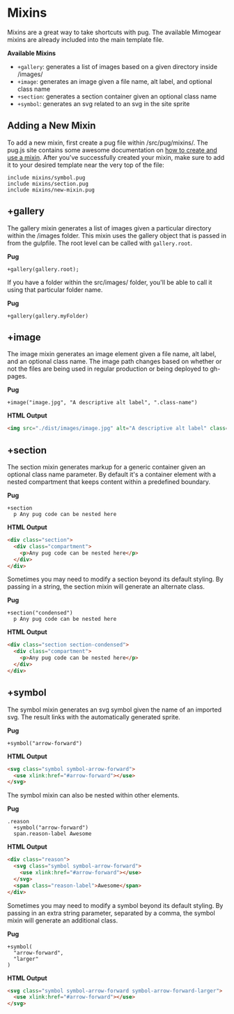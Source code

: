 # Mixins

Mixins are a great way to take shortcuts with pug. The available Mimogear mixins are already included into the main template file.

**Available Mixins**

* `+gallery`: generates a list of images based on a given directory inside /images/
* `+image`: generates an image given a file name, alt label, and optional class name
* `+section`: generates a section container given an optional class name
* `+symbol`: generates an svg related to an svg in the site sprite

## Adding a New Mixin

To add a new mixin, first create a pug file within /src/pug/mixins/. The pug.js site contains some awesome documentation on [how to create and use a mixin](https://pugjs.org/language/mixins.html). After you've successfully created your mixin, make sure to add it to your desired template near the very top of the file:

```pug
include mixins/symbol.pug
include mixins/section.pug
include mixins/new-mixin.pug
```

## +gallery

The gallery mixin generates a list of images given a particular directory within the /images folder. This mixin uses the gallery object that is passed in from the gulpfile. The root level can be called with `gallery.root`.

**Pug**

```pug
+gallery(gallery.root);
```

If you have a folder within the src/images/ folder, you'll be able to call it using that particular folder name.

**Pug**

```pug
+gallery(gallery.myFolder)
```

## +image

The image mixin generates an image element given a file name, alt label, and an optional class name. The image path changes based on whether or not the files are being used in regular production or being deployed to gh-pages.

**Pug**

```pug
+image("image.jpg", "A descriptive alt label", ".class-name")
```

**HTML Output**

```html
<img src="./dist/images/image.jpg" alt="A descriptive alt label" class="class-name" />
```

## +section

The section mixin generates markup for a generic container given an optional class name parameter. By default it's a container element with a nested compartment that keeps content within a predefined boundary.

**Pug**

```pug
+section
  p Any pug code can be nested here
```

**HTML Output**

```html
<div class="section">
  <div class="compartment">
    <p>Any pug code can be nested here</p>
  </div>
</div>
```

Sometimes you may need to modify a section beyond its default styling. By passing in a string, the section mixin will generate an alternate class.

**Pug**

```pug
+section("condensed")
  p Any pug code can be nested here
```

**HTML Output**

```html
<div class="section section-condensed">
  <div class="compartment">
    <p>Any pug code can be nested here</p>
  </div>
</div>
```

## +symbol

The symbol mixin generates an svg symbol given the name of an imported svg. The result links with the automatically generated sprite.

**Pug**

```pug
+symbol("arrow-forward")
```

**HTML Output**

```html
<svg class="symbol symbol-arrow-forward">
  <use xlink:href="#arrow-forward"></use>
</svg>
```

The symbol mixin can also be nested within other elements.

**Pug**

```pug
.reason
  +symbol("arrow-forward")
  span.reason-label Awesome
```

**HTML Output**

```html
<div class="reason">
  <svg class="symbol symbol-arrow-forward">
    <use xlink:href="#arrow-forward"></use>
  </svg>
  <span class="reason-label">Awesome</span>
</div>
```

Sometimes you may need to modify a symbol beyond its default styling. By passing in an extra string parameter, separated by a comma, the symbol mixin will generate an additional class.

**Pug**

```pug
+symbol(
  "arrow-forward",
  "larger"
)
```

**HTML Output**

```html
<svg class="symbol symbol-arrow-forward symbol-arrow-forward-larger">
  <use xlink:href="#arrow-forward"></use>
</svg>
```
